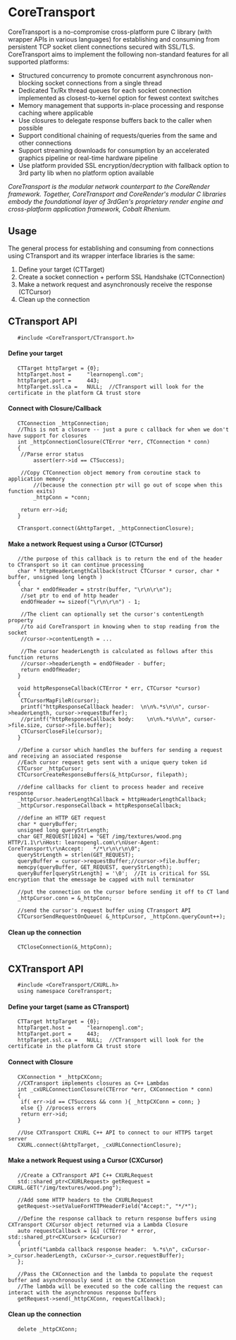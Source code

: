 # CoreTransport

CoreTransport is a no-compromise cross-platform pure C library (with wrapper APIs in various languages) for establishing and consuming from persistent TCP socket client connections secured with SSL/TLS.  CoreTransport aims to implement the following non-standard features for all supported platforms:

* Structured concurrency to promote concurrent asynchronous non-blocking socket connections from a single thread
* Dedicated Tx/Rx thread queues for each socket connection implemented as closest-to-kernel option for fewest context switches
* Memory management that supports in-place processing and response caching where applicable
* Use closures to delegate response buffers back to the caller when possible
* Support conditional chaining of requests/queries from the same and other connections
* Support streaming downloads for consumption by an accelerated graphics pipeline or real-time hardware pipeline
* Use platform provided SSL encryption/decryption with fallback option to 3rd party lib when no platform option available 

*CoreTransport is the modular network counterpart to the CoreRender framework.  Together, CoreTransport and CoreRender's modular C libraries embody the foundational layer of 3rdGen's proprietary render engine and cross-platform application framework, Cobalt Rhenium.* 

## Usage

The general process for establishing and consuming from connections using CTransport and its wrapper interface libraries is the same:

1.  Define your target (CTTarget)
2.  Create a socket connection + perform SSL Handshake (CTConnection)
3.  Make a network request and asynchronously receive the response (CTCursor)
4.  Clean up the connection

## CTransport API
```
   #include <CoreTransport/CTransport.h>
```
####  Define your target
```
   CTTarget httpTarget = {0};
   httpTarget.host =     "learnopengl.com";
   httpTarget.port =     443;
   httpTarget.ssl.ca =   NULL;  //CTransport will look for the certificate in the platform CA trust store
```

####  Connect with Closure/Callback
```
   CTConnection _httpConnection;
   //This is not a closure -- just a pure c callback for when we don't have support for closures
   int _httpConnectionClosure(CTError *err, CTConnection * conn)
   {
   	//Parse error status
    	assert(err->id == CTSuccess);

	//Copy CTConnection object memory from coroutine stack to application memory 
    	//(because the connection ptr will go out of scope when this function exits)
    	_httpConn = *conn;

	return err->id;
   }	
  
   CTransport.connect(&httpTarget, _httpConnectionClosure);
```

####  Make a network Request using a Cursor (CTCursor)
```
   //the purpose of this callback is to return the end of the header to CTransport so it can continue processing
   char * httpHeaderLengthCallback(struct CTCursor * cursor, char * buffer, unsigned long length )
   {
   	char * endOfHeader = strstr(buffer, "\r\n\r\n");
	//set ptr to end of http header
	endOfHeader += sizeof("\r\n\r\n") - 1;

	//The client can optionally set the cursor's contentLength property
	//to aid CoreTransport in knowing when to stop reading from the socket
	//cursor->contentLength = ...

	//The cursor headerLength is calculated as follows after this function returns
	//cursor->headerLength = endOfHeader - buffer;
	return endOfHeader;
   }

   void httpResponseCallback(CTError * err, CTCursor *cursor)
   {
	CTCursorMapFileR(cursor);
	printf("httpResponseCallback header:  \n\n%.*s\n\n", cursor->headerLength, cursor->requestBuffer);
	//printf("httpResponseCallback body:    \n\n%.*s\n\n", cursor->file.size, cursor->file.buffer);
	CTCursorCloseFile(cursor);
   }

   //Define a cursor which handles the buffers for sending a request and receiving an associated response
   //Each cursor request gets sent with a unique query token id
   CTCursor _httpCursor;
   CTCursorCreateResponseBuffers(&_httpCursor, filepath);

   //define callbacks for client to process header and receive response
   _httpCursor.headerLengthCallback = httpHeaderLengthCallback;
   _httpCursor.responseCallback = httpResponseCallback;

   //define an HTTP GET request
   char * queryBuffer;
   unsigned long queryStrLength;
   char GET_REQUEST[1024] = "GET /img/textures/wood.png HTTP/1.1\r\nHost: learnopengl.com\r\nUser-Agent: CoreTransport\r\nAccept: 	*/*\r\n\r\n\0";
   queryStrLength = strlen(GET_REQUEST);
   queryBuffer = cursor->requestBuffer;//cursor->file.buffer;
   memcpy(queryBuffer, GET_REQUEST, queryStrLength);
   queryBuffer[queryStrLength] = '\0';  //It is critical for SSL encryption that the emessage be capped with null terminator
   
   //put the connection on the cursor before sending it off to CT land
   _httpCursor.conn = &_httpConn; 

   //send the cursor's request buffer using CTransport API
   CTCursorSendRequestOnQueue( &_httpCursor, _httpConn.queryCount++);	
```
####  Clean up the connection
```
   CTCloseConnection(&_httpConn);
```

##  CXTransport API
```
   #include <CoreTransport/CXURL.h>
   using namespace CoreTransport;
```
####  Define your target (same as CTransport)
```
   CTTarget httpTarget = {0};
   httpTarget.host =     "learnopengl.com";
   httpTarget.port =     443;
   httpTarget.ssl.ca =   NULL;  //CTransport will look for the certificate in the platform CA trust store
```

####  Connect with Closure
```
   CXConnection * _httpCXConn;
   //CXTransport implements closures as C++ Lambdas
   int _cxURLConnectionClosure(CTError *err, CXConnection * conn)
   {
	if( err->id == CTSuccess && conn ){ _httpCXConn = conn; }
	else {} //process errors
	return err->id;
   }

   //Use CXTransport CXURL C++ API to connect to our HTTPS target server
   CXURL.connect(&httpTarget, _cxURLConnectionClosure);
```

####  Make a network Request using a Cursor (CXCursor)
```
   //Create a CXTransport API C++ CXURLRequest
   std::shared_ptr<CXURLRequest> getRequest = CXURL.GET("/img/textures/wood.png");
	
   //Add some HTTP headers to the CXURLRequest
   getRequest->setValueForHTTPHeaderField("Accept:", "*/*");
	
   //Define the response callback to return response buffers using CXTransport CXCursor object returned via a Lambda Closure
   auto requestCallback = [&] (CTError * error, std::shared_ptr<CXCursor> &cxCursor)
   { 
	printf("Lambda callback response header:  %.*s\n", cxCursor->_cursor.headerLength, cxCursor->_cursor.requestBuffer);  
   };

   //Pass the CXConnection and the lambda to populate the request buffer and asynchronously send it on the CXConnection
   //The lambda will be executed so the code calling the request can interact with the asynchronous response buffers
   getRequest->send(_httpCXConn, requestCallback);
```

####  Clean up the connection
```
   delete _httpCXConn;
```

